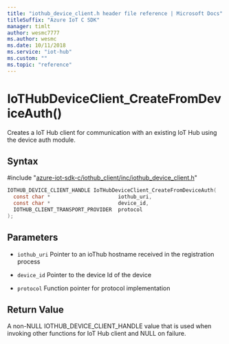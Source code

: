 ```yaml
---                             
title: "iothub_device_client.h header file reference | Microsoft Docs" 
titleSuffix: "Azure IoT C SDK"            
manager: timlt                 
author: wesmc7777              
ms.author: wesmc               
ms.date: 10/11/2018                    
ms.service: "iot-hub"             
ms.custom: ""                
ms.topic: "reference"        
---                            
```


# IoTHubDeviceClient_CreateFromDeviceAuth()

Creates a IoT Hub client for communication with an existing IoT Hub using the device auth module.

## Syntax

\#include "[azure-iot-sdk-c/iothub_client/inc/iothub_device_client.h](../iothub-device-client-h.md)"  
```C
IOTHUB_DEVICE_CLIENT_HANDLE IoTHubDeviceClient_CreateFromDeviceAuth(
  const char *                      iothub_uri,
  const char *                      device_id,
  IOTHUB_CLIENT_TRANSPORT_PROVIDER  protocol
);
```

## Parameters
* `iothub_uri` Pointer to an ioThub hostname received in the registration process 

* `device_id` Pointer to the device Id of the device 

* `protocol` Function pointer for protocol implementation

## Return Value
A non-NULL IOTHUB_DEVICE_CLIENT_HANDLE value that is used when invoking other functions for IoT Hub client and NULL on failure.

